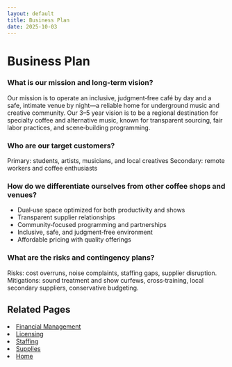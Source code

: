 ```yaml
---
layout: default
title: Business Plan
date: 2025-10-03
---
```


# Business Plan

### What is our mission and long-term vision?
Our mission is to operate an inclusive, judgment‑free café by day and a safe, intimate venue by night—a reliable home for underground music and creative community. Our 3–5 year vision is to be a regional destination for specialty coffee and alternative music, known for transparent sourcing, fair labor practices, and scene‑building programming.

### Who are our target customers?
Primary: students, artists, musicians, and local creatives 
Secondary: remote workers and coffee enthusiasts 

### How do we differentiate ourselves from other coffee shops and venues?
- Dual‑use space optimized for both productivity and shows
- Transparent supplier relationships
- Community‑focused programming and partnerships
- Inclusive, safe, and judgment‑free environment
- Affordable pricing with quality offerings

### What are the risks and contingency plans?
Risks: cost overruns, noise complaints, staffing gaps, supplier disruption.
 Mitigations: sound treatment and show curfews, cross‑training, local secondary suppliers, conservative budgeting.

## Related Pages
<li><a href="{{ site.baseurl }}/business/finances.md">Financial Management</a></li>
<li><a href="{{ site.baseurl }}/business/licensing.md">Licensing</a></li>
<li><a href="{{ site.baseurl }}/business/staff.md">Staffing</a></li>
<li><a href="{{ site.baseurl }}/business/supplies.md">Supplies</a></li>
<li><a href="{{ site.baseurl }}/index.html">Home</a></li>